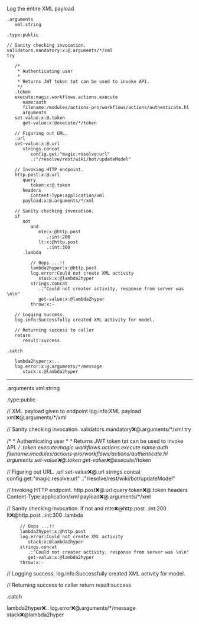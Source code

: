 Log the entire XML payload

```hyperlambda
.arguments
   xml:string

.type:public

// Sanity checking invocation.
validators.mandatory:x:@.arguments/*/xml
try

   /*
    * Authenticating user
    *
    * Returns JWT token tat can be used to invoke API.
    */
   .token
   execute:magic.workflows.actions.execute
      name:auth
      filename:/modules/actions-pro/workflows/actions/authenticate.hl
      arguments
   set-value:x:@.token
      get-value:x:@execute/*/token

   // Figuring out URL.
   .url
   set-value:x:@.url
      strings.concat
         config.get:"magic:resolve:url"
         .:"/resolve/rest/wiki/bot/updateModel"

   // Invoking HTTP endpoint.
   http.post:x:@.url
      query
         token:x:@.token
      headers
         Content-Type:application/xml
      payload:x:@.arguments/*/xml

   // Sanity checking invocation.
   if
      not
         and
            mte:x:@http.post
               .:int:200
            lt:x:@http.post
               .:int:300
      .lambda

         // Oops ...!!
         lambda2hyper:x:@http.post
         log.error:Could not create XML activity
            stack:x:@lambda2hyper
         strings.concat
            .:"Could not creater activity, response from server was \n\n"
            get-value:x:@lambda2hyper
         throw:x:-

   // Logging success.
   log.info:Successfully created XML activity for model.

   // Returning success to caller
   return
      result:success

.catch

   lambda2hyper:x:..
   log.error:x:@.arguments/*/message
      stack:x:@lambda2hyper
``` 
---
.arguments
   xml:string

.type:public

// XML payload given to endpoint
log.info:XML payload
   xml:x:@.arguments/*/xml

// Sanity checking invocation.
validators.mandatory:x:@.arguments/*/xml
try

   /*
    * Authenticating user
    *
    * Returns JWT token tat can be used to invoke API.
    */
   .token
   execute:magic.workflows.actions.execute
      name:auth
      filename:/modules/actions-pro/workflows/actions/authenticate.hl
      arguments
   set-value:x:@.token
      get-value:x:@execute/*/token

   // Figuring out URL.
   .url
   set-value:x:@.url
      strings.concat
         config.get:"magic:resolve:url"
         .:"/resolve/rest/wiki/bot/updateModel"

   // Invoking HTTP endpoint.
   http.post:x:@.url
      query
         token:x:@.token
      headers
         Content-Type:application/xml
      payload:x:@.arguments/*/xml

   // Sanity checking invocation.
   if
      not
         and
            mte:x:@http.post
               .:int:200
            lt:x:@http.post
               .:int:300
      .lambda

         // Oops ...!!
         lambda2hyper:x:@http.post
         log.error:Could not create XML activity
            stack:x:@lambda2hyper
         strings.concat
            .:"Could not creater activity, response from server was \n\n"
            get-value:x:@lambda2hyper
         throw:x:-

   // Logging success.
   log.info:Successfully created XML activity for model.

   // Returning success to caller
   return
      result:success

.catch

   lambda2hyper:x:..
   log.error:x:@.arguments/*/message
      stack:x:@lambda2hyper
